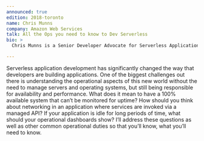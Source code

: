 ```yaml
---
announced: true
edition: 2018-toronto
name: Chris Munns
company: Amazon Web Services
talk: All the Ops you need to know to Dev Serverless
bio: >
  Chris Munns is a Senior Developer Advocate for Serverless Applications at Amazon Web Services based in New York City. Chris works with AWS’s developer customers to understand how serverless technologies can drastically change the way they think about building and running applications at potentially massive scale with minimal administration overhead. Prior to this role, Chris was the global Business Development Manager for DevOps at AWS, spent a few years as a Solutions Architect at AWS, and has held senior operations engineering posts at Etsy, Meetup, and other NYC based startups. Chris has a Bachelor of Science in Applied Networking and System Administration from the Rochester Institute of Technology.

---
```


Serverless application development has significantly changed the way that developers are building applications. One of the biggest challenges out there is understanding the operational aspects of this new world without the need to manage servers and operating systems, but still being responsible for availability and performance. What does it mean to have a 100% available system that can’t be monitored for uptime? How should you think about networking in an application where services are invoked via a managed API? If your application is idle for long periods of time, what should your operational dashboards show? I’ll address these questions as well as other common operational duties so that you’ll know, what you’ll need to know.
